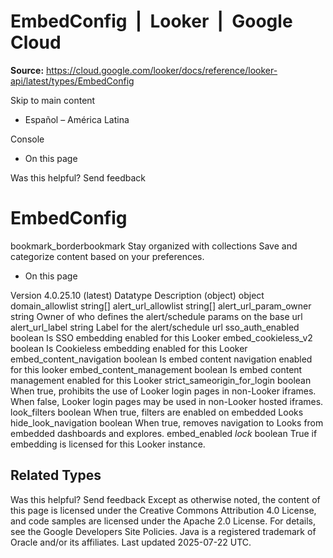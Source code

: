 # EmbedConfig  |  Looker  |  Google Cloud

**Source:** https://cloud.google.com/looker/docs/reference/looker-api/latest/types/EmbedConfig

Skip to main content 


  * Español – América Latina

Console 
  * On this page




Was this helpful?
Send feedback 
#  EmbedConfig
bookmark_borderbookmark Stay organized with collections  Save and categorize content based on your preferences.
  * On this page


Version 4.0.25.10 (latest) 
Datatype
Description
(object)
object 
domain_allowlist
string[] 
alert_url_allowlist
string[] 
alert_url_param_owner
string 
Owner of who defines the alert/schedule params on the base url
alert_url_label
string 
Label for the alert/schedule url
sso_auth_enabled
boolean 
Is SSO embedding enabled for this Looker
embed_cookieless_v2
boolean 
Is Cookieless embedding enabled for this Looker
embed_content_navigation
boolean 
Is embed content navigation enabled for this looker
embed_content_management
boolean 
Is embed content management enabled for this Looker
strict_sameorigin_for_login
boolean 
When true, prohibits the use of Looker login pages in non-Looker iframes. When false, Looker login pages may be used in non-Looker hosted iframes.
look_filters
boolean 
When true, filters are enabled on embedded Looks
hide_look_navigation
boolean 
When true, removes navigation to Looks from embedded dashboards and explores.
embed_enabled
_lock_
boolean 
True if embedding is licensed for this Looker instance.
## Related Types


Was this helpful?
Send feedback 
Except as otherwise noted, the content of this page is licensed under the Creative Commons Attribution 4.0 License, and code samples are licensed under the Apache 2.0 License. For details, see the Google Developers Site Policies. Java is a registered trademark of Oracle and/or its affiliates.
Last updated 2025-07-22 UTC.


